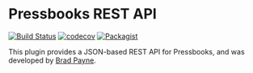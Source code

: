 # Pressbooks REST API

[![Build Status](https://travis-ci.org/pressbooks/pb-api.svg?branch=dev)](https://travis-ci.org/pressbooks/pb-api) [![codecov](https://codecov.io/gh/pressbooks/pb-api/branch/dev/graph/badge.svg)](https://codecov.io/gh/pressbooks/pb-api) [![Packagist](https://img.shields.io/packagist/v/pressbooks/pb-api.svg)](https://packagist.org/packages/pressbooks/pb-api)

This plugin provides a JSON-based REST API for Pressbooks, and was developed by [Brad Payne](https://bradpayne.ca).
